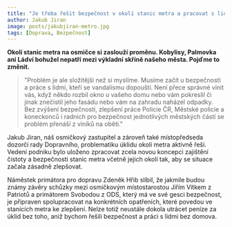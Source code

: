 ```yaml
---
title: "Je třeba řešit bezpečnost v okolí stanic metra a pracovat s lidmi, kteří se dopouští vandalismu"
author: Jakub Jiran
image: posts/jakubjiran-metro.jpg
tags: [Doprava, Bezpečnost]
---
```


**Okolí stanic metra na osmičce si zaslouží proměnu. Kobylisy, Palmovka ani Ládví bohužel nepatří mezi výkladní skříně našeho města. Pojďme to změnit.**

>"Problém je ale složitější než si myslíme. Musíme začít u bezpečnosti a práce s lidmi, kteří se vandalismu dopouští. Není přece správné vinit vás, když někdo rozbil okno u vašeho domu nebo vám pokreslil či jinak znečistil jeho fasádu nebo vám na zahradu naházel odpadky. Bez zvýšení bezpečnosti, zlepšení práce Policie ČR, Městské policie a koneckonců i radních pro bezpečnost jednotlivých městských částí se problém přenáší z viníků na oběti."

Jakub Jiran, náš osmičkový zastupitel a zároveň také místopředseda dozorčí rady Dopravního, problematiku úklidu okolí metra aktivně řeší. Vedení podniku bylo uloženo zpracovat zcela novou koncepci zajištění čistoty a bezpečnosti stanic metra včetně jejich okolí tak, aby se situace začala zásadně zlepšovat.

Náměstek primátora pro dopravu Zdeněk Hřib slíbil, že jakmile budou známy závěry schůzky mezi osmičkovým místostarostou Jiřím Vítkem z Patriotů a primátorem Svobodou z ODS, který má ve své gesci bezpečnost, je připraven spolupracovat na konkrétních opatřeních, které povedou ve stanicích metra ke zlepšení. Nelze totiž neustále dokola utrácet peníze za úklid bez toho, aniž bychom řešili bezpečnost a práci s lidmi bez domova.